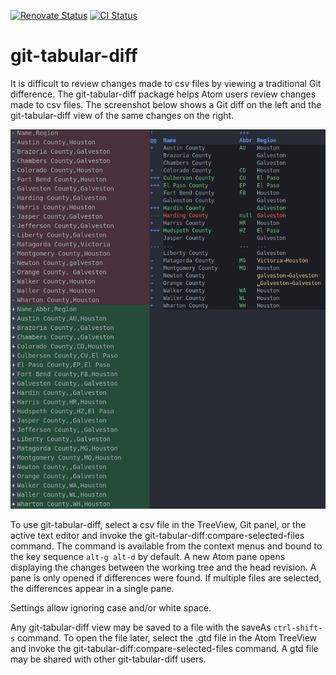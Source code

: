 [![Renovate Status](https://img.shields.io/badge/renovate-enabled-brightgreen.svg)](https://renovatebot.com/)
[![CI Status](https://github.com/jstritch/git-tabular-diff/workflows/CI/badge.svg)](https://github.com/jstritch/git-tabular-diff/actions)

# git-tabular-diff

It is difficult to review changes made to csv files by viewing a traditional Git difference.
The git-tabular-diff package helps Atom users review changes made to csv files.
The screenshot below shows a Git diff on the left and the git-tabular-diff view of the same changes on the right.

![Diff comparison](https://github.com/jstritch/git-tabular-diff/blob/master/example.gif?raw=true)

To use git-tabular-diff, select a csv file in the TreeView, Git panel,
or the active text editor and invoke the git-tabular-diff:compare-selected-files command.
The command is available from the context menus and bound to the key sequence `alt-g alt-d` by default.
A new Atom pane opens displaying the changes between the working tree and the head revision.
A pane is only opened if differences were found.
If multiple files are selected, the differences appear in a single pane.

Settings allow ignoring case and/or white space.

Any git-tabular-diff view may be saved to a file with the saveAs `ctrl-shift-s` command.
To open the file later, select the .gtd file in the Atom TreeView and
invoke the git-tabular-diff:compare-selected-files command.
A gtd file may be shared with other git-tabular-diff users.
